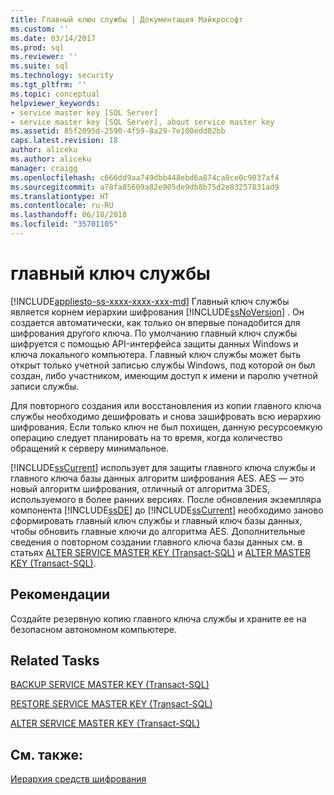 ```yaml
---
title: Главный ключ службы | Документация Майкрософт
ms.custom: ''
ms.date: 03/14/2017
ms.prod: sql
ms.reviewer: ''
ms.suite: sql
ms.technology: security
ms.tgt_pltfrm: ''
ms.topic: conceptual
helpviewer_keywords:
- service master key [SQL Server]
- service master key [SQL Server], about service master key
ms.assetid: 85f2095d-2590-4f59-8a29-7e100edd02bb
caps.latest.revision: 18
author: aliceku
ms.author: aliceku
manager: craigg
ms.openlocfilehash: c666dd9aa749dbb448ebd6a874ca0ce0c9037af4
ms.sourcegitcommit: a78fa85609a82e905de9db8b75d2e83257831ad9
ms.translationtype: HT
ms.contentlocale: ru-RU
ms.lasthandoff: 06/18/2018
ms.locfileid: "35701105"
---
```

# <a name="service-master-key"></a>главный ключ службы
[!INCLUDE[appliesto-ss-xxxx-xxxx-xxx-md](../../../includes/appliesto-ss-xxxx-xxxx-xxx-md.md)]
  Главный ключ службы является корнем иерархии шифрования [!INCLUDE[ssNoVersion](../../../includes/ssnoversion-md.md)] . Он создается автоматически, как только он впервые понадобится для шифрования другого ключа. По умолчанию главный ключ службы шифруется с помощью API-интерфейса защиты данных Windows и ключа локального компьютера. Главный ключ службы может быть открыт только учетной записью службы Windows, под которой он был создан, либо участником, имеющим доступ к имени и паролю учетной записи службы.  
  
 Для повторного создания или восстановления из копии главного ключа службы необходимо дешифровать и снова зашифровать всю иерархию шифрования. Если только ключ не был похищен, данную ресурсоемкую операцию следует планировать на то время, когда количество обращений к серверу минимальное.  
  
 [!INCLUDE[ssCurrent](../../../includes/sscurrent-md.md)] использует для защиты главного ключа службы и главного ключа базы данных алгоритм шифрования AES. AES — это новый алгоритм шифрования, отличный от алгоритма 3DES, используемого в более ранних версиях. После обновления экземпляра компонента [!INCLUDE[ssDE](../../../includes/ssde-md.md)] до [!INCLUDE[ssCurrent](../../../includes/sscurrent-md.md)] необходимо заново сформировать главный ключ службы и главный ключ базы данных, чтобы обновить главные ключи до алгоритма AES. Дополнительные сведения о повторном создании главного ключа базы данных см. в статьях [ALTER SERVICE MASTER KEY (Transact-SQL)](../../../t-sql/statements/alter-service-master-key-transact-sql.md) и [ALTER MASTER KEY (Transact-SQL)](../../../t-sql/statements/alter-master-key-transact-sql.md).  
  
## <a name="best-practice"></a>Рекомендации  
 Создайте резервную копию главного ключа службы и храните ее на безопасном автономном компьютере.  
  
## <a name="related-tasks"></a>Related Tasks  
 [BACKUP SERVICE MASTER KEY (Transact-SQL)](../../../t-sql/statements/backup-service-master-key-transact-sql.md)  
  
 [RESTORE SERVICE MASTER KEY (Transact-SQL)](../../../t-sql/statements/restore-service-master-key-transact-sql.md)  
  
 [ALTER SERVICE MASTER KEY (Transact-SQL)](../../../t-sql/statements/alter-service-master-key-transact-sql.md)  
  
## <a name="see-also"></a>См. также:  
 [Иерархия средств шифрования](../../../relational-databases/security/encryption/encryption-hierarchy.md)  
  
  
